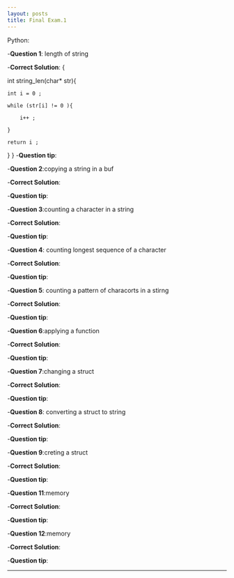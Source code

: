 ```yaml
---
layout: posts
title: Final Exam.1
---
```



Python:


-**Question 1**: length of string 

-**Correct Solution**:
{

int string_len(char* str){

    int i = 0 ;

    while (str[i] != 0 ){

        i++ ;

    }

    return i ; 

}
}
-**Question tip**: 

-**Question 2**:copying a string in a buf

-**Correct Solution**:

-**Question tip**:


-**Question 3**:counting a character in a string 

-**Correct Solution**:

-**Question tip**:


-**Question 4**: counting longest sequence of a character

-**Correct Solution**:

-**Question tip**:


-**Question 5**: counting a pattern of characorts in a stirng

-**Correct Solution**:

-**Question tip**:


-**Question 6**:applying a function

-**Correct Solution**:

-**Question tip**:


-**Question 7**:changing a struct

-**Correct Solution**:

-**Question tip**:


-**Question 8**: converting a struct to string

-**Correct Solution**:

-**Question tip**:


-**Question 9**:creting a struct

-**Correct Solution**:

-**Question tip**:


-**Question 11**:memory

-**Correct Solution**:

-**Question tip**:



-**Question 12**:memory

-**Correct Solution**:

-**Question tip**:


---

